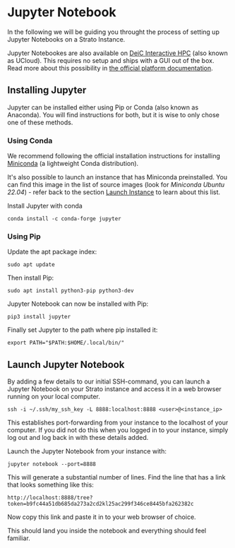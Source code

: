 # Jupyter Notebook

In the following we will be guiding you throught the process of setting up Jupyter Notebooks on a Strato Instance.

Jupyter Notebookes are also available on [DeiC Interactive HPC]("https://cloud.sdu.dk/") (also known as UCloud). This requires no setup and ships with a GUI out of the box. Read more about this possibility in [the official platform documentation]("https://docs.cloud.sdu.dk/Apps/jupyter-lab.html").

## Installing Jupyter

Jupyter can be installed either using Pip or Conda (also known as Anaconda). You will find instructions for both, but it is wise to only chose one of these methods.

### Using Conda

We recommend following the official installation instructions for installing [Miniconda](https://docs.conda.io/projects/miniconda/en/latest/#quick-command-line-install) (a lightweight Conda distribution).

It's also possible to launch an instance that has Miniconda preinstalled. You can find this image in the list of source images (look for *Miniconda Ubuntu 22.04*) - refer back to the section [Launch Instance]('../../getting_started/launch_instance.md') to learn about this list. 


Install Jupyter with conda
```
conda install -c conda-forge jupyter
```

### Using Pip

Update the apt package index:
```
sudo apt update
```

Then install Pip:
```
sudo apt install python3-pip python3-dev
```

Jupyter Notebook can now be installed with Pip:
```
pip3 install jupyter
```

Finally set Jupyter to the path where pip installed it:
```
export PATH="$PATH:$HOME/.local/bin/"
```

## Launch Jupyter Notebook

By adding a few details to our initial SSH-command, you can launch a Jupyter Notebook on your Strato instance and access it in a web browser running on your local computer.
``` 
ssh -i ~/.ssh/my_ssh_key -L 8888:localhost:8888 <user>@<instance_ip>
```

This establishes port-forwarding from your instance to the localhost of your computer. If you did not do this when you logged in to your instance, simply log out and log back in with these details added.

Launch the Jupyter Notebook from your instance with:
```
jupyter notebook --port=8888
```

This will generate a substantial number of lines. Find the line that has a link that looks something like this:
```
http://localhost:8888/tree?token=b9fc44a51db685da273a2cd2kl25ac299f346ce8445bfa262382c
```

Now copy this link and paste it in to your web browser of choice. 

This should land you inside the notebook and everything should feel familiar.
